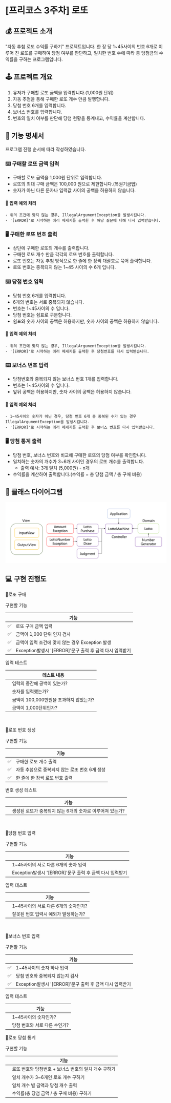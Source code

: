 # [프리코스 3주차] 로또

## 💰 프로젝트 소개
"자동 추첨 로또 수익률 구하기" 프로젝트입니다.
한 장 당 1~45사이의 번호 6개로 이루어 진 로또를 구매하여 당첨 여부를 판단하고, 일치한 번호 수에 따라 총 당첨금의 수익률을 구하는 프로그램입니다.

## 🕹 프로젝트 개요
1. 유저가 구매할 로또 금액을 입력합니다.(1,000원 단위)
2. 자동 추첨을 통해 구매한 로또 개수 만큼 발행합니다.
3. 당첨 번호 6개를 입력합니다.
4. 보너스 번호를 입력합니다.
5. 번호의 일치 여부를 판단해 당첨 현황을 통계내고, 수익률을 계산합니다.

## 📌 기능 명세서
프로그램 진행 순서에 따라 작성하였습니다.
### ⌨️ 구매할 로또 금액 입력
- 구매할 로또 금액을 1,000원 단위로 입력합니다.
- 로또의 최대 구매 금액은 100,000 원으로 제한합니다.(복권기금법)
- 숫자가 아닌 다른 문자나 입력값 사이의 공백을 허용하지 않습니다.

#### 🚨 입력 예외 처리
    - 위의 조건에 맞지 않는 경우, IllegalArgumentException을 발생시킵니다.
    - '[ERROR]'로 시작하는 에러 메세지를 출력한 후 해당 질문에 대해 다시 입력받습니다.

### 🖥 구매한 로또 번호 출력
- 상단에 구매한 로또의 개수를 출력합니다.
- 구매한 로또 개수 만큼 각각의 로또 번호를 출력합니다.
- 로또 번호는 자동 추첨 방식으로 한 줄에 한 장씩 대괄호로 묶어 출력합니다.
- 로또 번호는 중복되지 않는 1~45 사이의 수 6개 입니다.

### ⌨️ 당첨 번호 입력
- 당첨 번호 6개를 입력합니다.
- 6개의 번호는 서로 중복되지 않습니다.
- 번호는 1~45사이의 수 입니다.
- 당첨 번호는 쉼표로 구분합니다.
- 쉼표와 숫자 사이의 공백은 허용하지만, 숫자 사이의 공백은 허용하지 않습니다.
#### 🚨 입력 예외 처리
    - 위의 조건에 맞지 않는 경우, IllegalArgumentException을 발생시킵니다.
    - '[ERROR]'로 시작하는 에러 메세지를 출력한 후 당첨번호를 다시 입력받습니다.

### ⌨️ 보너스 번호 입력
- 당첨번호와 중복되지 않는 보너스 번호 1개를 입력합니다.
- 번호는 1~45사이의 수 입니다.
- 앞뒤 공백은 허용하지만, 숫자 사이의 공백은 허용하지 않습니다.
#### 🚨 입력 예외 처리
    - 1~45사이의 숫자가 아닌 경우, 당첨 번호 6개 중 중복된 수가 있는 경우 IllegalArgumentException을 발생시킵니다.
    - '[ERROR]'로 시작하는 에러 메세지를 출력한 후 보너스 번호를 다시 입력받습니다.

### 🖥 당첨 통계 출력
- 당첨 번호, 보너스 번호와 비교해 구매한 로또의 당첨 여부를 확인합니다.
- 일치하는 숫자의 개수가 3~6개 사이인 경우의 로또 개수를 출력합니다.
  - 출력 예시: 3개 일치 (5,000원) - n개
- 수익률을 계산하여 출력합니다.(수익률 = 총 당첨 금액 / 총 구매 비용)

## 🔧 클래스 다이어그램
![class-diagram.png](class-diagram.png)
## 💻 구현 진행도
📍로또 구매

구현할 기능

|  | 기능                                       |
|--|------------------------------------------|
| ✅ | 로또 구매 금액 입력                              |
| ✅ | 금액이 1,000 단위 인지 검사                       |
| ✅ | 금액이 입력 조건에 맞지 않는 경우 Exception 발생         |
| ✅ | Exception발생시 '[ERROR]'문구 출력 후 금액 다시 입력받기 |

입력 테스트

|  | 테스트 내용                    |
|--|---------------------------|
|  | 입력의 중간에 공백이 있는가?          |
|  | 숫자를 입력했는가?                |
|  | 금액이 100,000만원을 초과하지 않았는가? |
|  | 금액이 1,000단위인가?            |

<br>

📍로또 번호 생성

구현할 기능

|  | 기능                          |
|--|-----------------------------|
| ✅ | 구매한 로또 개수 출력                |
| ✅ | 자동 추첨으로 중복되지 않는 로또 번호 6개 생성 |
| ✅ | 한 줄에 한 장씩 로또 번호 출력          |

번호 생성 테스트

|  | 기능                                |
|--|-----------------------------------|
|  | 생성된 로또가 중복되지 않는 6개의 숫자로 이루어져 있는가? |

<br>

📍당첨 번호 입력

구현할 기능

|  | 기능                      |
|--|-------------------------|
|  | 1~45사이의 서로 다른 6개의 숫자 입력 |
|  | Exception발생시 '[ERROR]'문구 출력 후 금액 다시 입력받기 |

입력 테스트

|  | 기능                     |
|--|------------------------|
|  | 1~45사이의 서로 다른 6개의 숫자인가? |
|  | 잘못된 번호 입력시 예외가 발생하는가?  |
<br>

📍보너스 번호 입력

구현할 기능

|   | 기능                 |
|---|--------------------|
| ✅ | 1~45사이의 숫자 하나 입력   |
| ✅ | 당첨 번호와 중복되지 않는지 검사 |
| ✅ | Exception발생시 '[ERROR]'문구 출력 후 금액 다시 입력받기 |

입력 테스트

|   | 기능                |
|---|-------------------|
|   | 1~45사이의 숫자인가?     |
|   | 당첨 번호와 서로 다른 수인가? |

📍로또 당첨 통계

구현할 기능

|   | 기능                              |
|---|---------------------------------|
|   | 로또 번호와 당첨번호 + 보너스 번호의 일치 개수 구하기 |
|   | 일치 개수가 3~6개인 로또 개수 구하기          |
|   | 일치 개수 별 금액과 당첨 개수 출력            |
|   | 수익률(총 당첨 금액 / 총 구매 비용) 구하기      |
